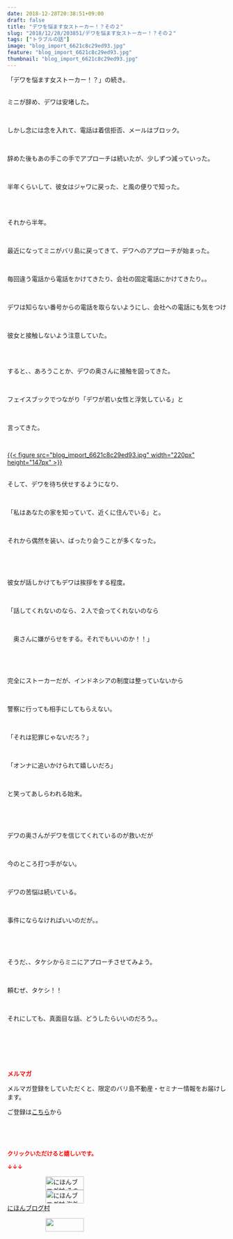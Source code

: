 ```yaml
---
date: 2018-12-28T20:38:51+09:00
draft: false
title: "デワを悩ます女ストーカー！？その２"
slug: "2018/12/28/203851/デワを悩ます女ストーカー！？その２"
tags: ["トラブルの話"]
image: "blog_import_6621c8c29ed93.jpg"
feature: "blog_import_6621c8c29ed93.jpg"
thumbnail: "blog_import_6621c8c29ed93.jpg"
---
```

<p>「デワを悩ます女ストーカー！？」の続き。</p><p><br/>ミニが辞め、デワは安堵した。</p><p> </p><p>しかし念には念を入れて、電話は着信拒否、メールはブロック。</p><p> </p><p>辞めた後もあの手この手でアプローチは続いたが、少しずつ減っていった。</p><p> </p><p>半年くらいして、彼女はジャワに戻った、と風の便りで知った。</p><p> </p><p><br/>それから半年。</p><p> </p><p>最近になってミニがバリ島に戻ってきて、デワへのアプローチが始まった。</p><p> </p><p>毎回違う電話から電話をかけてきたり、会社の固定電話にかけてきたり。。</p><p> </p><p>デワは知らない番号からの電話を取らないようにし、会社への電話にも気をつけ</p><p> </p><p>彼女と接触しないよう注意していた。</p><p> </p><p><br/>すると、、あろうことか、デワの奥さんに接触を図ってきた。</p><p> </p><p>フェイスブックでつながり「デワが若い女性と浮気している」と</p><p> </p><p>言ってきた。</p><p> </p><p><a href="blog_import_6621c8c29ed93.jpg">{{< figure src="blog_import_6621c8c29ed93.jpg" width="220px" height="147px" >}}</a></p><p><br/>そして、デワを待ち伏せするようになり、</p><p> </p><p>「私はあなたの家を知っていて、近くに住んでいる」と。</p><p> </p><p>それから偶然を装い、ばったり会うことが多くなった。</p><p> </p><p> </p><p>彼女が話しかけてもデワは挨拶をする程度。</p><p> </p><p>「話してくれないのなら、２人で会ってくれないのなら</p><p> </p><p>　奥さんに嫌がらせをする。それでもいいのか！！」</p><p> </p><p> </p><p>完全にストーカーだが、インドネシアの制度は整っていないから</p><p> </p><p>警察に行っても相手にしてもらえない。</p><p> </p><p>「それは犯罪じゃないだろ？」</p><p> </p><p>「オンナに追いかけられて嬉しいだろ」</p><p> </p><p>と笑ってあしらわれる始末。</p><p> </p><p> </p><p>デワの奥さんがデワを信じてくれているのが救いだが</p><p> </p><p>今のところ打つ手がない。</p><p> </p><p>デワの苦悩は続いている。</p><p> </p><p>事件にならなければいいのだが。。</p><p> </p><p> </p><p>そうだ、、タケシからミニにアプローチさせてみよう。</p><p> </p><p>頼むぜ、タケシ！！</p><p> </p><p>それにしても、真面目な話、どうしたらいいのだろう。。</p><p> </p><p> </p><p> </p><p><span style="font-weight: bold;"><span style="color: rgb(255, 0, 0);">メルマガ</span></span></p><p>メルマガ登録をしていただくと、限定のバリ島不動産・セミナー情報をお届けします。</p><p>ご登録は<a href="f9eeVI" target="_blank">こちら</a>から</p><p style="text-align: center;"> </p><p style="text-align: center;"> </p><p><font color="#ff0000" size="2"><strong>クリックいただけると嬉しいです。</strong></font></p><p><font color="#ff0000" size="2"><strong>↓↓↓</strong></font></p><p><a href="ranking.html?p_cid=01260127" id="&amp;blogmura_banner" target="_blank"><img alt="にほんブログ村 その他生活ブログ 不動産投資へ" border="0" height="31" src="data:image/svg+xml;charset=utf-8,%3Csvg%20xmlns%3D%22http%3A%2F%2Fwww.w3.org%2F2000%2Fsvg%22%20title%3D%22Placeholder%20for%20Images%22%20role%3D%22presentation%22%20viewBox%3D%220%200%2088%2031%22%20%2F%3E" width="88" data-src="https://img-proxy.blog-video.jp/images?url=http%3A%2F%2Flife.blogmura.com%2Fhudousantoushi%2Fimg%2Fhudousantoushi88_31.gif" style="aspect-ratio: auto 88 / 31;"/><noscript><img alt="にほんブログ村 その他生活ブログ 不動産投資へ" border="0" height="31" src="https://img-proxy.blog-video.jp/images?url=http%3A%2F%2Flife.blogmura.com%2Fhudousantoushi%2Fimg%2Fhudousantoushi88_31.gif" width="88"></noscript></a><br/><a href="ranking.html?p_cid=01260127" target="_blank"><img alt="にほんブログ村 海外生活ブログ バリ島情報へ" border="0" height="31" src="data:image/svg+xml;charset=utf-8,%3Csvg%20xmlns%3D%22http%3A%2F%2Fwww.w3.org%2F2000%2Fsvg%22%20title%3D%22Placeholder%20for%20Images%22%20role%3D%22presentation%22%20viewBox%3D%220%200%2088%2031%22%20%2F%3E" width="88" data-src="https://img-proxy.blog-video.jp/images?url=http%3A%2F%2Foverseas.blogmura.com%2Fbali%2Fimg%2Fbali88_31.gif" style="aspect-ratio: auto 88 / 31;"/><noscript><img alt="にほんブログ村 海外生活ブログ バリ島情報へ" border="0" height="31" src="https://img-proxy.blog-video.jp/images?url=http%3A%2F%2Foverseas.blogmura.com%2Fbali%2Fimg%2Fbali88_31.gif" width="88"></noscript></a><br/><a href="ranking.html?p_cid=01260127" target="_blank">にほんブログ村</a></p><p><a href="link.php?1804582" title="人気ブログランキングへ"><img border="0" height="31" src="data:image/svg+xml;charset=utf-8,%3Csvg%20xmlns%3D%22http%3A%2F%2Fwww.w3.org%2F2000%2Fsvg%22%20title%3D%22Placeholder%20for%20Images%22%20role%3D%22presentation%22%20viewBox%3D%220%200%2088%2031%22%20%2F%3E" width="88" data-src="https://blog.with2.net/img/banner/banner_22.gif" style="aspect-ratio: auto 88 / 31;"/><noscript><img border="0" height="31" src="https://blog.with2.net/img/banner/banner_22.gif" width="88"></noscript></a></p><p> </p>


